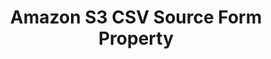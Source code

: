 ---
# -------------------------- #
#        CONTENT TYPE        #
# -------------------------- #

content-type: "api-form"
form-type: "source"
key: "source-form-properties-amazon-s3-csv-object"


# -------------------------- #
#        OBJECT INFO         #
# -------------------------- #

title: "Amazon S3 CSV Source Form Property"
api-type: "platform.s3-csv"
display-name: "Amazon S3 CSV"

source-type: "database"
docs-name: "amazon-s3-csv"
db-type: "s3-csv"

is-filesystem: true

description: ""


# -------------------------- #
#      OBJECT ATTRIBUTES     #
# -------------------------- #

uses-common-fields: false
uses-feature-fields: false

object-attributes:
  - name: "account_id"
    type: "string"
    required: true
    description: |
      The user's Amazon Web Services (AWS) Account ID. Refer to the [{{ form-property.display-name }} documentation]({{ doc-link | append: "#retrieve-aws-account-id" }}) for more info.
    value: "123456789101"

  - name: "bucket"
    type: "string"
    required: true
    description: "The name of the bucket Stitch should replicate data from. This value should not contain any URLs, `https`, or S3 parts."
    value: "com-test-stitch-bucket"

  - name: "external_id"
    type: "string"
    required: true
    description: |
      The external ID associated with the Amazon Web Services (AWS) Identity Access Management (IAM) role used by Stitch. In AWS, external IDs are used to increase role security when granting access to accounts that you don't own or have administrative access to. Stitch will provide this ID when accessing {{ form-property.display-name }}.

      This value can be anything, but it must be the same as the external ID provided in the AWS console when creating the Stitch IAM role. Refer to the [{{ form-property.display-name }} documentation]({{ doc-link | append: "#create-stitch-iam-role" }}) for more info.
    value: "stitch_connection_12345"

  - name: "role_name"
    type: "string"
    required: true
    description: |
      The name of the AWS IAM role Stitch should assume when extracting data from Amazon S3. This role will have the permissions in the IAM policy associated with the role.

      Refer to our [{{ form-property.display-name }} documentation]({{ doc-link | append: "#grant-access-bucket-iam" }}){:target="new"} for more info about the IAM policy, role, and how to create them in AWS.
    value: "<ROLE_NAME>"

  - name: "tables"
    type: "string"
    required: true
    description: |
      A series of properties defining the CSV files to be tracked as tables. For every table configuration, this property will contain a JSON object with the following properties. Every property should be a string.

      - **search_pattern** - The search criteria Stitch should use when selecting CSV files for extraction. This can be the name of a single file or a regular expression. For example: `customers.csv` or `*\.csv`
      - **search_prefix** - The directory path Stitch should limit the file search to. For example: `exports/data`
      - **table_name** - The name of the table as it should appear in the destination. For example: `customers`
      - **key_properties** - A comma-separated list of header fields in the CSV Stitch can use to uniquely identify records. For example: `_id,date`

         **Note**: If undefined, data will be loaded to the table in an append-only fashion. Refer to the [{{ form-property.display-name }} documentation]({{ doc-link | append: "#primary-keys-append-only" }}) for more info.
      - **date_overrides** - A comma-separated list of header fields in the CSV that should be typed as `datetime` fields in the destination. For example: `updated_at,created_at`

         **Note:** If columns aren't specified and values can't be parsed as dates, Stitch will load data for the columns as nullable strings. Refer to the [{{ form-property.display-name }} documentation]({{ doc-link | append: "#determining-data-types" }}) for more info.
      - **delimiter** - The field separator delimiter used in the CSV files. Accepted values are:

         - `,` - Comma
         - `|` - Pipe
         - `\t` - Tab

    value: |
      [{"search_pattern":"customers.csv","search_prefix":"exports/files","table_name":"customers","key_properties":"id","date_overrides":"created_at","delimiter":","},{"search_pattern":"orders.csv","search_prefix":"exports/files","table_name":"orders","key_properties":"id","date_overrides":"updated_at","delimiter":","}]
---